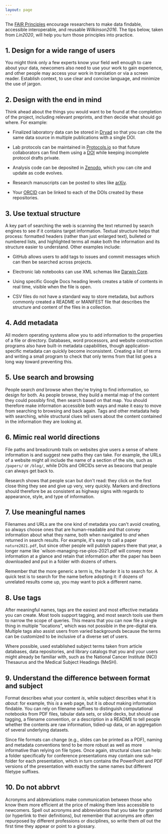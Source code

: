 ```yaml
---
layout: page
---
```


The [FAIR Principles](g#fair) encourage researchers to make data findable,
accessible interoperable, and reusable <cite>Wilkinson2016</cite>.
The tips below, taken from <cite>Lin2020</cite>, will
help you turn those principles into practice.

## 1. Design for a wide range of users

You might think only a few experts know your field well enough to care
about your data, newcomers also need to use your work to gain
experience, and other people may access your work in translation or
via a screen reader.  Establish context, to use clear and concise
language, and minimize the use of jargon.

## 2. Design with the end in mind

Think ahead about the things you would want to be found at the
completion of the project, including relevant preprints, and then
decide what should go where. For example:

- Finalized laboratory data can be stored in [Dryad](https://datadryad.org/) so that you can
  cite the same data source in multiple publications with a single
  DOI.
 
- Lab protocols can be maintained in [Protocols.io](https://www.protocols.io/) so that future
  collaborators can find them using a [DOI](g#doi) while keeping incomplete
  protocol drafts private.

- Analysis code can be deposited in [Zenodo](https://zenodo.org/), which you can cite and
  update as code evolves.

- Research manuscripts can be posted to sites like [arXiv](https://arxiv.org/).
  
- Your [ORCID](g#orcid) can be linked to each of the DOIs created by these
  repositories.

## 3. Use textual structure

A key part of searching the web is scanning the text returned by
search engines to see if it contains target information.  Textual
structure helps that process: formatted headers (rather than just
enlarged text), bulleted or numbered lists, and highlighted terms all
make both the information and its structure easier to understand.
Other examples include:

- GitHub allows users to add tags to issues and commit messages which
  can then be searched across projects.

- Electronic lab notebooks can use XML schemas like [Darwin Core](https://www.tdwg.org/standards/dwc/).

- Using specific Google Docs heading levels creates a table of
  contents in real time, visible when the file is open.

- CSV files do not have a standard way to store metadata, but authors
  commonly created a README or MANIFEST file that describes the
  structure and content of the files in a collection.

## 4. Add metadata

All modern operating systems allow you to add information to the
properties of a file or directory. Databases, word processors, and
website construction programs also have built-in metadata
capabilities, though application-specific metadata can quickly become
inconsistent. Creating a list of terms and writing a small program to
check that only terms from that list goes a long way toward preventing
this.

## 5. Use search and browsing

People search *and* browse when they're trying to find information, so
design for both. As people browse, they build a mental map of the
content they could possibly find, then search based on that map.  You
should therefore make information accessible both ways and make it
easy to move from searching to browsing and back again. Tags and other
metadata help with searching, while structural clues tell users about
the content contained in the information they are looking at.

## 6. Mimic real world directions

File paths and breadcrumb trails on websites give users a sense of
where information is and suggest new paths they can take. For example,
the URLs of a website might all include the name of a section of the
site, such as `/papers/` or `/blog/`, while DOIs and ORCIDs serve as
beacons that people can always get back to.

Research shows that people scan but don't read: they click on the
first close thing they see and give up very, very quickly.  Markers
and directions should therefore be as consistent as highway signs with
regards to appearance, style, and type of information.

## 7. Use meaningful names

Filenames and URLs are the one kind of metadata you can't avoid
creating, so always choose ones that are human-readable and that
convey information about what they name, both when navigated to *and*
when returned in search results. For example, it's easy to call a
paper `nature2021.pdf`, but since other people will publish papers
there that year, a longer name like `wilson-managing-rse-plos-2021.pdf
will convey more information at a glance and retain that information
after the paper has been downloaded and put in a folder with dozens of
others.

Remember that the more generic a term is, the harder it is to search
for. A quick test is to search for the name before adopting it: if
dozens of unrelated results come up, you may want to pick a different
name.

## 8. Use tags

After meaningful names, tags are the easiest and most effective
metadata you can create. Most tools support tagging, and most search
tools use them to narrow the scope of queries.  This means that you
can now file a single thing in multiple "locations", which was not
possible in the pre-digital era. Multiple tags also assist users from
varied backgrounds because the terms can be customized to be inclusive
of a diverse set of users.

Where possible, used established subject terms taken from article
databases, data repositories, and library catalogs that you and your
users might already be familiar with, such as the National Cancer
Institute (NCI) Thesaurus and the Medical Subject Headings (MeSH).

## 9. Understand the difference between format and subject

Format describes what your content *is*, while subject describes what
it is *about*: for example, this *is* a web page, but it is *about*
making information findable. You can rely on filename suffixes to
distinguish computational notebooks from PDF files, tabular data sets,
or slide decks, but should use tagging, a filename convention, or a
description in a README to tell people whether the contents are raw
information, tidied-up data, or an aggregation of several underlying
datasets.

Since file formats can change (e.g., slides can be printed as a PDF),
naming and metadata conventions tend to be more robust as well as more
informative than relying on file types. Once again, structural clues
can help: a folder specifically for conference presentations may
contain one sub-folder for each presentation, which in turn contains
the PowerPoint and PDF versions of the presentation with exactly the
same names but different filetype suffixes.

## 10. Do not abbrvt

Acronyms and abbreviations make communication between those who know
them more efficient at the price of making them less accessible to
newcomers. Spell out acronyms and abbreviations that you take for
granted (or hyperlink to their definitions), but remember that
acronyms are often repurposed by different professions or disciplines,
so write them *all* out the first time they appear or point to a
glossary.

